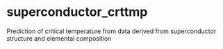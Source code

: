 # superconductor_crttmp
Prediction of critical temperature from data derived from superconductor structure and elemental composition